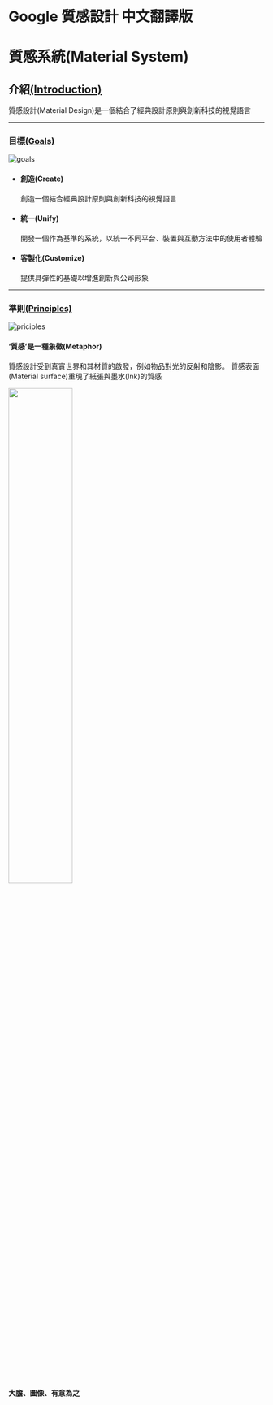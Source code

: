 # Google 質感設計 中文翻譯版
# 質感系統(Material System)
## 介紹[(Introduction)](https://material.io/design/introduction/)
質感設計(Material Design)是一個結合了經典設計原則與創新科技的視覺語言

<hr size=0 />

### 目標[(Goals)](https://material.io/design/introduction/#principles)
![goals](https://storage.googleapis.com/spec-host-backup/mio-design%2Fassets%2F11RPVO0iDN9ow1pFdG1IGEueFqSTktCtG%2Fintro-illo-intro.png)
- #### 創造(Create)
	創造一個結合經典設計原則與創新科技的視覺語言
- #### 統一(Unify)
	開發一個作為基準的系統，以統一不同平台、裝置與互動方法中的使用者體驗
- #### 客製化(Customize)
	提供具彈性的基礎以增進創新與公司形象
<hr size=0 />

### 準則[(Principles)](https://material.io/design/introduction/#principles)
![priciples](https://storage.googleapis.com/spec-host-backup/mio-design%2Fassets%2F1Hfurrx3NHOuac_WreNWxG-2qdKjliIx_%2Fintro-illo-metaphor.png)
#### ‘質感’是一種象徵(Metaphor)
質感設計受到真實世界和其材質的啟發，例如物品對光的反射和陰影。
質感表面(Material surface)重現了紙張與墨水(Ink)的質感

<img src="https://storage.googleapis.com/spec-host-backup/mio-design%2Fassets%2F11HOtmhrzSWV-83DL97G2w3nJHd5WIyps%2Fintro-illo-bold.png" height="50%" width="50%" />

#### 大膽、圖像、有意為之
